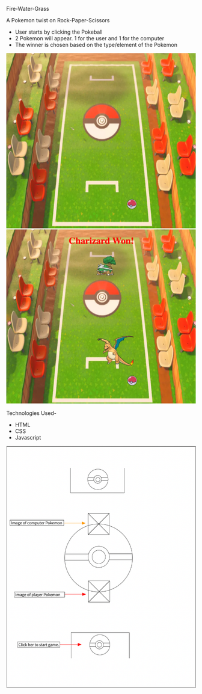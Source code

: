 Fire-Water-Grass

A Pokemon twist on Rock-Paper-Scissors

- User starts by clicking the Pokeball
- 2 Pokemon will appear. 1 for the user and 1 for the computer
- The winner is chosen based on the type/element of the Pokemon

![Game Image](https://github.com/JonRosario/Fire-Water-Grass/blob/gh-pages/Pokemon_Images/ProjectImg.jpg)
![Game Image 2](https://github.com/JonRosario/Fire-Water-Grass/blob/gh-pages/Pokemon_Images/ProjectImg2.jpg)

Technologies Used-
- HTML
- CSS
- Javascript

![WireFrame](https://github.com/JonRosario/Fire-Water-Grass/blob/gh-pages/Pokemon_Images/WireFrame.jpg)
